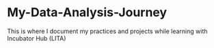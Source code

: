 # My-Data-Analysis-Journey
This is where I document my practices and projects while learning with Incubator Hub (LITA)
 
